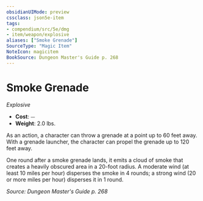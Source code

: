 ```yaml
---
obsidianUIMode: preview
cssclass: json5e-item
tags:
- compendium/src/5e/dmg
- item/weapon/explosive
aliases: ["Smoke Grenade"]
SourceType: "Magic Item"
NoteIcon: magicitem
BookSource: Dungeon Master's Guide p. 268
---
```

# Smoke Grenade
*Explosive*  

- **Cost**: ⏤
- **Weight**: 2.0 lbs.

As an action, a character can throw a grenade at a point up to 60 feet away. With a grenade launcher, the character can propel the grenade up to 120 feet away.

One round after a smoke grenade lands, it emits a cloud of smoke that creates a heavily obscured area in a 20-foot radius. A moderate wind (at least 10 miles per hour) disperses the smoke in 4 rounds; a strong wind (20 or more miles per hour) disperses it in 1 round.

*Source: Dungeon Master's Guide p. 268*